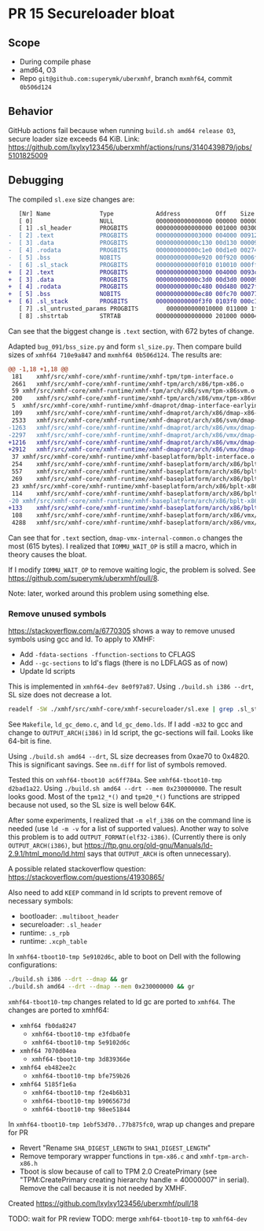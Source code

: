 # PR 15 Secureloader bloat

## Scope
* During compile phase
* amd64, O3
* Repo `git@github.com:superymk/uberxmhf`, branch `mxmhf64`, commit `0b506d124`

## Behavior
GitHub actions fail because when running `build.sh amd64 release O3`, secure
loader size exceeds 64 KiB. Link:
<https://github.com/lxylxy123456/uberxmhf/actions/runs/3140439879/jobs/5101825009>

## Debugging

The compiled `sl.exe` size changes are:
```diff
   [Nr] Name              Type            Address          Off    Size   ES Flg Lk Inf Al
   [ 0]                   NULL            0000000000000000 000000 000000 00      0   0  0
   [ 1] .sl_header        PROGBITS        0000000000000000 001000 003000 00  WA  0   0 4096
-  [ 2] .text             PROGBITS        0000000000003000 004000 009125 00  AX  0   0 16
-  [ 3] .data             PROGBITS        000000000000c130 00d130 000094 00  WA  0   0 16
-  [ 4] .rodata           PROGBITS        000000000000c1e0 00d1e0 002740 00   A  0   0 32
-  [ 5] .bss              NOBITS          000000000000e920 00f920 0006f0 00  WA  0   0 32
-  [ 6] .sl_stack         PROGBITS        000000000000f010 010010 000ff0 00   A  0   0  1
+  [ 2] .text             PROGBITS        0000000000003000 004000 0093c5 00  AX  0   0 16
+  [ 3] .data             PROGBITS        000000000000c3d0 00d3d0 000094 00  WA  0   0 16
+  [ 4] .rodata           PROGBITS        000000000000c480 00d480 0027f0 00   A  0   0 32
+  [ 5] .bss              NOBITS          000000000000ec80 00fc70 000770 00  WA  0   0 32
+  [ 6] .sl_stack         PROGBITS        000000000000f3f0 0103f0 000c10 00   A  0   0  1
   [ 7] .sl_untrusted_params PROGBITS        0000000000010000 011000 1f0000 00  WA  0   0 4096
   [ 8] .shstrtab         STRTAB          0000000000000000 201000 00004e 00      0   0  1
```

Can see that the biggest change is `.text` section, with 672 bytes of change.

Adapted `bug_091/bss_size.py` and form `sl_size.py`. Then compare build sizes
of `xmhf64 710e9a847` and `mxmhf64 0b506d124`. The results are:

```diff
@@ -1,18 +1,18 @@
 181	xmhf/src/xmhf-core/xmhf-runtime/xmhf-tpm/tpm-interface.o
 2661	xmhf/src/xmhf-core/xmhf-runtime/xmhf-tpm/arch/x86/tpm-x86.o
 59	xmhf/src/xmhf-core/xmhf-runtime/xmhf-tpm/arch/x86/svm/tpm-x86svm.o
 200	xmhf/src/xmhf-core/xmhf-runtime/xmhf-tpm/arch/x86/vmx/tpm-x86vmx.o
 5	xmhf/src/xmhf-core/xmhf-runtime/xmhf-dmaprot/dmap-interface-earlyinit.o
 109	xmhf/src/xmhf-core/xmhf-runtime/xmhf-dmaprot/arch/x86/dmap-x86-earlyinit.o
 2533	xmhf/src/xmhf-core/xmhf-runtime/xmhf-dmaprot/arch/x86/svm/dmap-svm.o
-1263	xmhf/src/xmhf-core/xmhf-runtime/xmhf-dmaprot/arch/x86/vmx/dmap-vmx-earlyinit.o
-2297	xmhf/src/xmhf-core/xmhf-runtime/xmhf-dmaprot/arch/x86/vmx/dmap-vmx-internal.o
+1216	xmhf/src/xmhf-core/xmhf-runtime/xmhf-dmaprot/arch/x86/vmx/dmap-vmx-earlyinit.o
+2912	xmhf/src/xmhf-core/xmhf-runtime/xmhf-dmaprot/arch/x86/vmx/dmap-vmx-internal-common.o
 37	xmhf/src/xmhf-core/xmhf-runtime/xmhf-baseplatform/bplt-interface.o
 254	xmhf/src/xmhf-core/xmhf-runtime/xmhf-baseplatform/arch/x86/bplt-x86.o
 557	xmhf/src/xmhf-core/xmhf-runtime/xmhf-baseplatform/arch/x86/bplt-x86-pci.o
 269	xmhf/src/xmhf-core/xmhf-runtime/xmhf-baseplatform/arch/x86/bplt-x86-acpi.o
 23	xmhf/src/xmhf-core/xmhf-runtime/xmhf-baseplatform/arch/x86/bplt-x86-amd64-smplock.o
 114	xmhf/src/xmhf-core/xmhf-runtime/xmhf-baseplatform/arch/x86/bplt-x86-addressing.o
-20	xmhf/src/xmhf-core/xmhf-runtime/xmhf-baseplatform/arch/x86/bplt-x86-cpu.o
+133	xmhf/src/xmhf-core/xmhf-runtime/xmhf-baseplatform/arch/x86/bplt-x86-cpu.o
 108	xmhf/src/xmhf-core/xmhf-runtime/xmhf-baseplatform/arch/x86/vmx/bplt-x86vmx.o
 4288	xmhf/src/xmhf-core/xmhf-runtime/xmhf-baseplatform/arch/x86/vmx/bplt-x86vmx-mtrrs.o
```

Can see that for `.text` section, `dmap-vmx-internal-common.o` changes the most
(615 bytes). I realized that `IOMMU_WAIT_OP` is still a macro, which in theory
causes the bloat.

If I modify `IOMMU_WAIT_OP` to remove waiting logic, the problem is solved. See
<https://github.com/superymk/uberxmhf/pull/8>.

Note: later, worked around this problem using something else.

### Remove unused symbols

<https://stackoverflow.com/a/6770305> shows a way to remove unused symbols
using gcc and ld. To apply to XMHF:
* Add `-fdata-sections -ffunction-sections` to CFLAGS
* Add `--gc-sections` to ld's flags (there is no LDFLAGS as of now)
* Update ld scripts

This is implemented in `xmhf64-dev 8e0f97a87`. Using `./build.sh i386 --drt`,
SL size does not decrease a lot.

```sh
readelf -SW ./xmhf/src/xmhf-core/xmhf-secureloader/sl.exe | grep .sl_stack | cut -b 41-58
```

See `Makefile`, `ld_gc_demo.c`, and `ld_gc_demo.lds`. If I add `-m32` to gcc
and change to `OUTPUT_ARCH(i386)` in ld script, the gc-sections will fail.
Looks like 64-bit is fine.

Using `./build.sh amd64 --drt`, SL size decreases from 0xae70 to 0x4820. This
is significant savings. See `nm.diff` for list of symbols removed.

Tested this on `xmhf64-tboot10 ac6ff784a`. See `xmhf64-tboot10-tmp d2bad1a22`.
Using `./build.sh amd64 --drt --mem 0x230000000`. The result looks good. Most
of the `tpm12_*()` and `tpm20_*()` functions are stripped because not used, so
the SL size is well below 64K.

After some experiments, I realized that `-m elf_i386` on the command line is
needed (use `ld -m -v` for a list of supported values). Another way to solve
this problem is to add `OUTPUT_FORMAT(elf32-i386)`. (Currently there is only
`OUTPUT_ARCH(i386)`, but
<https://ftp.gnu.org/old-gnu/Manuals/ld-2.9.1/html_mono/ld.html> says that
`OUTPUT_ARCH` is often unnecessary).

A possible related stackoverflow question:
<https://stackoverflow.com/questions/41930865/>

Also need to add `KEEP` command in ld scripts to prevent remove of necessary
symbols:
* bootloader: `.multiboot_header`
* secureloader: `.sl_header`
* runtime: `.s_rpb`
* runtime: `.xcph_table`

In `xmhf64-tboot10-tmp 5e9102d6c`, able to boot on Dell with the following
configurations:
```sh
./build.sh i386 --drt --dmap && gr
./build.sh amd64 --drt --dmap --mem 0x230000000 && gr
```

`xmhf64-tboot10-tmp` changes related to ld gc are ported to `xmhf64`. The
changes are ported to xmhf64:
* `xmhf64 fb0da8247`
	* `xmhf64-tboot10-tmp e3fdba0fe`
	* `xmhf64-tboot10-tmp 5e9102d6c`
* `xmhf64 7070d04ea`
	* `xmhf64-tboot10-tmp 3d839366e`
* `xmhf64 eb482ee2c`
	* `xmhf64-tboot10-tmp bfe759b26`
* `xmhf64 5185f1e6a`
	* `xmhf64-tboot10-tmp f2e4b6b31`
	* `xmhf64-tboot10-tmp b9065673d`
	* `xmhf64-tboot10-tmp 98ee51844`

In `xmhf64-tboot10-tmp 1ebf53d70..77b875fc0`, wrap up changes and prepare for
PR
* Revert "Rename `SHA_DIGEST_LENGTH` to `SHA1_DIGEST_LENGTH`"
* Remove temporary wrapper functions in `tpm-x86.c` and `xmhf-tpm-arch-x86.h`
* Tboot is slow because of call to TPM 2.0 CreatePrimary (see
  "TPM:CreatePrimary creating hierarchy handle = 40000007" in serial). Remove
  the call because it is not needed by XMHF.

Created <https://github.com/lxylxy123456/uberxmhf/pull/18>

TODO: wait for PR review
TODO: merge `xmhf64-tboot10-tmp` to `xmhf64-dev`

